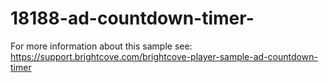 # 18188-ad-countdown-timer-
For more information about this sample see: https://support.brightcove.com/brightcove-player-sample-ad-countdown-timer
